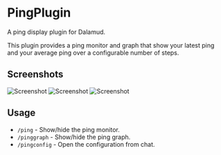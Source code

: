 # PingPlugin
A ping display plugin for Dalamud.

This plugin provides a ping monitor and graph that show your latest ping and your average ping over a configurable number of steps.

## Screenshots
![Screenshot](https://raw.githubusercontent.com/karashiiro/PingPlugin/master/Assets/0.png)
![Screenshot](https://raw.githubusercontent.com/karashiiro/PingPlugin/master/Assets/1.png)
![Screenshot](https://raw.githubusercontent.com/karashiiro/PingPlugin/master/Assets/2.png)

## Usage
* `/ping` - Show/hide the ping monitor.
* `/pinggraph` - Show/hide the ping graph.
* `/pingconfig` - Open the configuration from chat.
